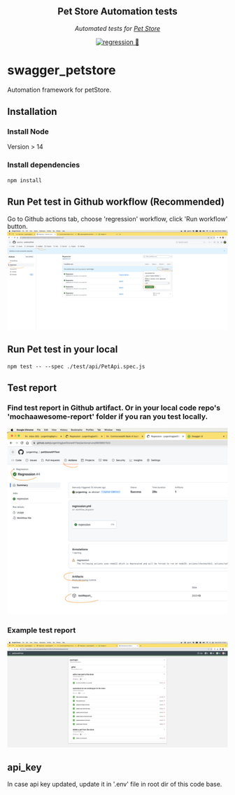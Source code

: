 <div align="center">

## Pet Store Automation tests

_Automated tests for [Pet Store](https://github.com/jurgenting/petStoreAPITest)_

[![regression  💯 ](https://github.com/jurgenting/petStoreAPITest/actions/workflows/regression.yml/badge.svg)](https://github.com/jurgenting/petStoreAPITest/actions/workflows/regression.yml)

</div>

# swagger_petstore

Automation framework for petStore.

## Installation

### Install Node

Version > 14

### Install dependencies

```shell
npm install
```

## Run Pet test in Github workflow (Recommended)

Go to Github actions tab, choose 'regression' workflow, click 'Run workflow' button.
![Alt Text](./Github%20action.png)

## Run Pet test in your local

```shell
npm test -- --spec ./test/api/PetApi.spec.js
```

## Test report

### Find test report in Github artifact. Or in your local code repo's 'mochaawesome-report' folder if you ran you test locally.
![Alt Text](./testReport.png)

### Example test report
![Alt Text](./exampleTestReport.png)

## api_key

In case api key updated, update it in '.env' file in root dir of this code base.


